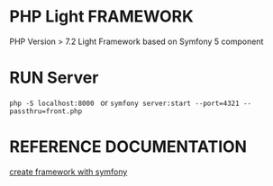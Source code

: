 # PHP Light FRAMEWORK 

PHP Version > 7.2
Light Framework based on Symfony 5 component



# RUN Server 
``
php -S localhost:8000 
``
or 
``
symfony server:start --port=4321 --passthru=front.php
``

# REFERENCE DOCUMENTATION 
<a href='https://symfony.com/doc/current/create_framework'>  create framework with symfony </a>
